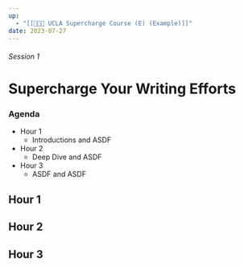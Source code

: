 ```yaml
---
up:
  - "[[👨🏻‍🏫 UCLA Supercharge Course (E) (Example)]]"
date: 2023-07-27
---
```


###### Session 1
# Supercharge Your Writing Efforts

### Agenda
- Hour 1
	- Introductions and ASDF
- Hour 2
	- Deep Dive and ASDF
- Hour 3
	- ASDF and ASDF

## Hour 1


## Hour 2


## Hour 3


